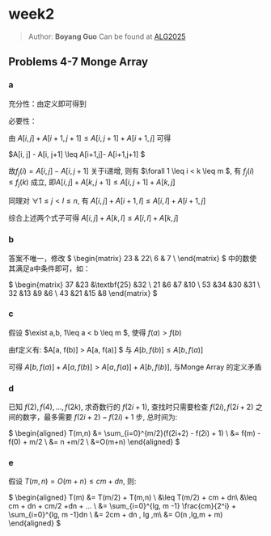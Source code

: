 # week2

> Author: **Boyang Guo**
> Can be found at [ALG2025](https://github.com/Duanzqy/ALG2025)
## Problems 4-7 Monge Array

### a
充分性：由定义即可得到

必要性：

由 $A[i,j] + A[i+1, j+1] \leq A[i,j+1] + A[i+1, j]$ 可得

$A[i, j] - A[i, j+1] \leq A[i+1,j]- A[i+1,j+1] $

故$f_j(i) = A[i, j] - A[i, j+1]$ 关于i递增, 则有 $\forall 1 \leq i < k \leq m $, 有 $f_j(i) \leq f_j(k)$ 成立, 即$A[i,j] + A[k, j+1] \leq A[i,j+1] + A[k, j]$

同理对 $\forall 1 \leq j < l \leq n$, 有 $A[i,j] + A[i+1, l] \leq A[i,l] + A[i+1, j]$

综合上述两个式子可得 $A[i, j] + A[k,l] \leq A[i,l] + A[k, j]$

### b
答案不唯一，修改 
$
\begin{matrix}
23 & 22\\
6  & 7 \\
\end{matrix}
$ 中的数使其满足a中条件即可，如：

$
\begin{matrix}
37 &23 &\textbf{25} &32 \\
21 &6  &7  &10 \\
53 &34 &30 &31 \\
32 &13 &9  &6 \\
43 &21 &15 &8
\end{matrix}
$

### c
假设 $\exist a,b, 1\leq a < b \leq m $, 使得 $f(a) > f(b)$ 

由f定义有: $A[a, f(b)] > A[a, f(a)] $ 与 $A[b,f(b)] \leq A[b,f(a)]$

可得 $A[b,f(a)] + A[a, f(b)] > A[a,f(a)] + A[b, f(b)]$, 与Monge Array 的定义矛盾

### d
已知 $f(2), f(4), ... , f(2k)$, 求奇数行的 $f(2i+1)$, 查找时只需要检查 $f(2i), f(2i+2)$ 之间的数字，最多需要 $f(2i+2) - f(2i) + 1$ 步, 总时间为: 

$
\begin{aligned}
T(m,n) &= \sum_{i=0}^{m/2}(f(2i+2) - f(2i) + 1) \\
       &= f(m) - f(0) + m/2 \\
       &= n +m/2 \\
       &=O(m+n)
\end{aligned}
$

### e
假设 $T(m,n) = O(m+n) \leq cm + dn$, 则: 

$
\begin{aligned}
T(m) &= T(m/2) + T(m,n) \\
     &\leq T(m/2) + cm + dn\\
     &\leq cm + dn + cm/2 +dn + ... \\
     &= \sum_{i=0}^{lg\, m -1} \frac{cm}{2^i} + \sum_{i=0}^{lg\, m -1}dn \\
     &= 2cm + dn \, lg \,m\\
     &= O(n \,lg\,m + m)
\end{aligned}
$